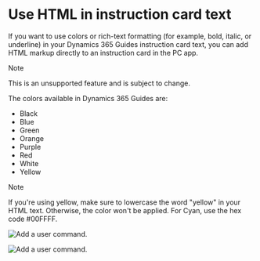 

# Use HTML in instruction card text

If you want to use colors or rich-text formatting (for example, bold, italic, or underline) in your Dynamics 365 Guides instruction card text, you can add HTML markup directly to an
instruction card in the PC app. 

> [!NOTE]
> This is an unsupported feature and is subject to change.

The colors available in Dynamics 365 Guides are: 

- Black
- Blue
- Green
- Orange
- Purple
- Red
- White
- Yellow

> [!NOTE]
> If you're using yellow, make sure to lowercase the word "yellow" in your HTML text. Otherwise, the color won't be applied. For Cyan, use the hex code #00FFFF.

![Add a user command.](media/html-pc-app "Add a user command")

![Add a user command.](media/html-hololens-app "Add a user command")
